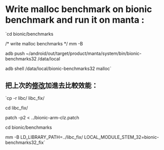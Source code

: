 # Write malloc benchmark on bionic benchmark and run it on manta : 

`cd bionic/benchmarks

/* write malloc benchmarks */
mm -B

adb push ~/android/out/target/product/manta/system/bin/bionic-benchmarks32 /data/local                

adb shell /data/local/bionic-benchmarks32 malloc`

## 把上次的[修改](https://vm5lab.slack.com/files/jserv/F086TD6CV/bionic-arm-clz.patch)加進去比較效能：
`cp -r libc/ libc_fix/

cd libc_fix/

patch -p2 < ../bionic-arm-clz.patch

cd bionic/benchmarks

mm -B LD_LIBRARY_PATH=../libc_fix/ LOCAL_MODULE_STEM_32=bionic-benchmarks32_fix`

